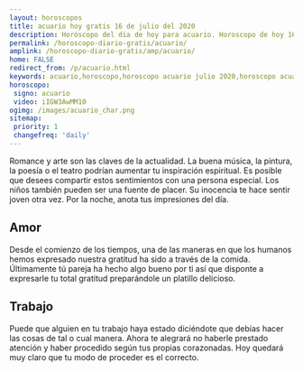 ```yaml
---
layout: horoscopos
title: acuario hoy gratis 16 de julio del 2020 
description: Horóscopo del dia de hoy para acuario. Horoscopo de hoy 16 de julio del 2020. Las predicciones de amor, trabajo, vida personal gratis.
permalink: /horoscopo-diario-gratis/acuario/
amplink: /horoscopo-diario-gratis/amp/acuario/
home: FALSE
redirect_from: /p/acuario.html
keywords: acuario,horoscopo,horoscopo acuario julio 2020,horoscopo acuario hoy,tarot acuario julio 2020,horoscopo acuario,tarot acuario hoy,horoscopo de hoy,horoscopo diario,tarot del amor,horoscopo de hoy acuario,horoscopo diario del tarot, Horoscopo de hoy acuario 16 de julio del 2020,horóscopo del día,signos zodiacales 2020, el horoscopo de hoy
horoscopo:
 signo: acuario
 video: iIGW3AwMM10
ogimg: /images/acuario_char.png
sitemap:
 priority: 1
 changefreq: 'daily'
---
```



Romance y arte son las claves de la actualidad. La buena música, la pintura, la poesía o el teatro podrían aumentar tu inspiración espiritual. Es posible que desees compartir estos sentimientos con una persona especial. Los niños también pueden ser una fuente de placer. Su inocencia te hace sentir joven otra vez. Por la noche, anota tus impresiones del día.

## Amor

Desde el comienzo de los tiempos, una de las maneras en que los humanos hemos expresado nuestra gratitud ha sido a través de la comida. Últimamente tú pareja ha hecho algo bueno por ti así que disponte a expresarle tu total gratitud preparándole un platillo delicioso.

## Trabajo

Puede que alguien en tu trabajo haya estado diciéndote que debías hacer las cosas de tal o cual manera. Ahora te alegrará no haberle prestado atención y haber procedido según tus propias corazonadas. Hoy quedará muy claro que tu modo de proceder es el correcto.